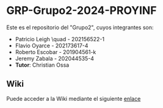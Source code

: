# GRP-Grupo2-2024-PROYINF

Este es el repositorio del "Grupo2", cuyos integrantes son:

* Patricio Leigh  \quad - 202156522-1
* Flavio Oyarce   - 202173617-4
* Roberto Escobar - 201904561-k
* Jeremy Zabala   - 202044535-4
* **Tutor**: Christian Ossa


## Wiki

Puede acceder a la Wiki mediante el siguiente [enlace](https://github.com/patoleigh/GRP-Grupo2-2024-PROYINF/wiki)
